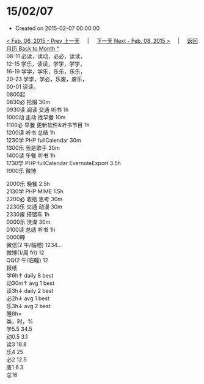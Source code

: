 # 15/02/07

* Created on 2015-02-07 00:00:00

[&lt; Feb. 06, 2015 - Prev 上一天](d06.md)     \|     [下一天 Next - Feb. 08, 2015 &gt;](d08.md)     \|     [返回月历 Back to Month ^](index.md)   
08-11 必读，读动，必必，读读，  
12-15 学乐，读读，学学，学学，  
16-19 学学，学乐，乐乐，乐乐，  
20-23 学学，学必，乐废，废乐，  
00-01 读读。  
0800起  
0830必 拾掇 30m  
0930读 阅读 交通 听书 1h  
1000动 走动 找早餐 10m  
1100必 早餐 更新软件&听书节目 1h  
1200读 听书 总结 1h  
1230学 PHP fullCalendar 30m  
1300乐 我是歌手 30m  
1400读 午餐 听书 1h  
1730学 PHP fullCalendar EvernoteExport 3.5h  
1900乐 微博  
  
2000乐 晚餐 2.5h  
2130学 PHP MIME 1.5h  
2200必 收拾 思考 30m  
2230乐 交通 动漫 30m  
2330废 搭错车 1h  
0000乐 洗澡 30m  
0100读 总结 听书 1h  
0000睡  
微信\(2 午/临睡\) 1234…  
微博\(1/周 fri\) 12  
QQ\(2 午/临睡\) 12  
报纸  
学6h↑ daily 8 best  
动30m↑ avg 1 best  
读3h↓ daily 2 best  
必2h↓ avg 1 best  
乐3h↓ avg 2 best  
睡8h=  
类，时，%  
学5.5 34.5  
动0.5 3.1  
读3 18.8  
乐4 25  
必2 12.5  
废1 6.3  
总16

